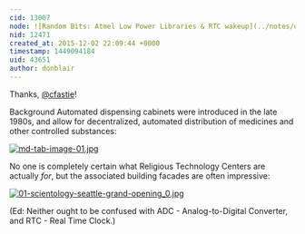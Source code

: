 ```yaml
---
cid: 13007
node: ![Random Bits: Atmel Low Power Libraries & RTC wakeup](../notes/donblair/12-02-2015/random-bits-atmel-low-power-libraries-rtc-wakeup)
nid: 12471
created_at: 2015-12-02 22:09:44 +0000
timestamp: 1449094184
uid: 43651
author: donblair
---
```


Thanks, [@cfastie](/profile/cfastie)!  

Background Automated dispensing cabinets were introduced in the late 1980s, and allow for decentralized, automated distribution of medicines and other controlled substances:

[![md-tab-image-01.jpg](//i.publiclab.org/system/images/photos/000/013/162/medium/md-tab-image-01.jpg)](//i.publiclab.org/system/images/photos/000/013/162/original/md-tab-image-01.jpg)

No one is completely certain what Religious Technology Centers are actually *for*, but the associated building facades are often impressive:

[![01-scientology-seattle-grand-opening_0.jpg](//i.publiclab.org/system/images/photos/000/013/163/medium/01-scientology-seattle-grand-opening_0.jpg)](//i.publiclab.org/system/images/photos/000/013/163/original/01-scientology-seattle-grand-opening_0.jpg)

(Ed: Neither ought to be confused with ADC - Analog-to-Digital Converter, and RTC - Real Time Clock.) 
